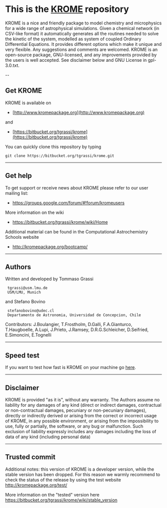 # This is the [KROME](https://bitbucket.org/tgrassi/krome/overview) repository

KROME is a nice and friendly package to model chemistry and microphysics 
 for a wide range of astrophysical simulations. 
 Given a chemical network (in CSV-like format) it automatically 
 generates all the routines needed to solve the kinetic of the system, 
 modelled as system of coupled Ordinary Differential Equations. 
 It provides different options which make it unique and very flexible. 
 Any suggestions and comments are welcomed. KROME is an open-source 
 package, GNU-licensed, and any improvements provided by 
 the users is well accepted. See disclaimer below and GNU License 
 in gpl-3.0.txt.

--
## Get KROME
KROME is available on 

- [http://www.kromepackage.org](http://www.kromepackage.org)

 and

- [https://bitbucket.org/tgrassi/krome](https://bitbucket.org/tgrassi/krome)

You can quickly clone this repository by typing
```
git clone https://bitbucket.org/tgrassi/krome.git
```

---
## Get help

To get support or receive news about KROME please refer to our user mailing list: 

 - https://groups.google.com/forum/#!forum/kromeusers


More information on the wiki

 - https://bitbucket.org/tgrassi/krome/wiki/Home

Additional material can be found in the Computational Astrochemistry Schools website

 - http://kromepackage.org/bootcamp/

---
## Authors

Written and developed by Tommaso Grassi
```
 tgrassi@usm.lmu.de               
 USM/LMU, Munich
```

and Stefano Bovino
```
 stefanobovino@udec.cl            
 Departamento de Astronomia, Universidad de Concepcion, Chile
```

Contributors: J.Boulangier, T.Frostholm, D.Galli, F.A.Gianturco, T.Haugboelle,
  A.Lupi, J.Prieto, J.Ramsey, D.R.G.Schleicher, D.Seifried, E.Simoncini,
  E.Tognelli

---
## Speed test

If you want to test how fast is KROME on your machine go [here](https://bitbucket.org/tgrassi/krome_speed_test/overview).

---
## Disclaimer


KROME is provided "as it is", without any warranty. 
 The Authors assume no liability for any damages of any kind 
 (direct or indirect damages, contractual or non-contractual 
 damages, pecuniary or non-pecuniary damages), directly or 
 indirectly derived or arising from the correct or incorrect 
 usage of KROME, in any possible environment, or arising from 
 the impossibility to use, fully or partially, the software, 
 or any bug or malfunction.
 Such exclusion of liability expressly includes any damages 
 including the loss of data of any kind (including personal data)

---
## Trusted commit

Additional notes: this version of KROME is a developer version,
 while the stable version has been dropped. For this reason we
 warmly recommend to check the status of the release by using the
 test website
 http://kromepackage.org/test/

 More information on the "tested" version here
 https://bitbucket.org/tgrassi/krome/wiki/stable_version